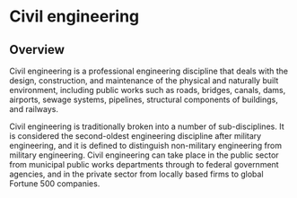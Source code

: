 # Civil engineering


<WikipediaCitation
  language="en"
  title="Civil engineering"
  access="2023/06/15"
  version="1156412730"
/>


## Overview

Civil engineering is a professional engineering discipline that deals with the design, construction, and maintenance of the physical and naturally built environment, including public works such as roads, bridges, canals, dams, airports, sewage systems, pipelines, structural components of buildings, and railways.

Civil engineering is traditionally broken into a number of sub-disciplines.
It is considered the second-oldest engineering discipline after military engineering, and it is defined to distinguish non-military engineering from military engineering.
Civil engineering can take place in the public sector from municipal public works departments through to federal government agencies, and in the private sector from locally based firms to global Fortune 500 companies.

